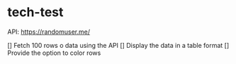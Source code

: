 # tech-test

API: https://randomuser.me/

[] Fetch 100 rows o data using the API
[] Display the data in a table format
[] Provide the option to color rows